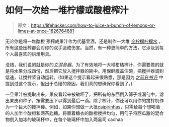 # 如何一次给一堆柠檬或酸橙榨汁

> 原文：<https://lifehacker.com/how-to-juice-a-bunch-of-lemons-or-limes-at-once-1826764881>

无论你是将一堆酸橙 预榨成果汁作为代基里酒，还是制作一大堆 [全柠檬柠檬水](https://lifehacker.com/three-delicious-ways-to-use-the-whole-lemon-1824153342) ，所有这些压榨都会对你的双手造成伤害。当然，有一种更简单的方法，它涉及到每个人最喜欢的烘焙用具。



没错，我们说的就是你的*立混音器*。为了有效地将一大堆柑橘榨汁，你需要做的就是将水果分成四份，然后把它放入搅拌器的碗中。用保鲜膜盖住碗，把搅拌器调到低速，让搅拌桨自动运转。(如果这个提示看起来很熟悉，那是因为 [之前在书评](https://skillet.lifehacker.com/america-s-test-kitchen-s-kitchen-hacks-is-cooking-for-p-1748638152) 中提到过这个提示，但出于总结的原因，我们真的想确保你看到了。)

一旦果汁被提取出来，果皮看起来被破坏了，把所有的东西倒入筛子或漏勺中，滤出果皮和种子，按需要压下以得到最后一滴。除了榨汁，你还可以用你的搅拌机作为一个巨大的搅拌棒。例如，如果你想做一大批[caipirinhas](https://skillet.lifehacker.com/3-ingredient-happy-hour-a-summery-caipirinha-1825608451)，只需给每个想喝酒的人加半个酸橙和两茶匙糖。将裹着糖衣的酸橙搅拌均匀，用勺子将西瓜甜的混合物倒入加冰的玻璃杯中，在每个玻璃杯中加入两盎司 cachaa